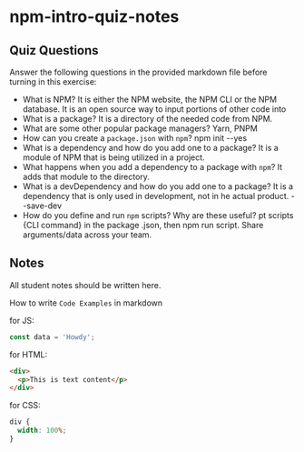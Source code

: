 # npm-intro-quiz-notes

## Quiz Questions

Answer the following questions in the provided markdown file before turning in this exercise:

- What is NPM?
  It is either the NPM website, the NPM CLI or the NPM database. It is an open source way to input portions of other code into
- What is a package?
  It is a directory of the needed code from NPM.
- What are some other popular package managers?
  Yarn, PNPM
- How can you create a `package.json` with `npm`?
  npm init --yes
- What is a dependency and how do you add one to a package?
  It is a module of NPM that is being utilized in a project.
- What happens when you add a dependency to a package with `npm`?
  It adds that module to the directory.
- What is a devDependency and how do you add one to a package?
  It is a dependency that is only used in development, not in he actual product. --save-dev
- How do you define and run `npm` scripts? Why are these useful?
  pt scripts {CLI command} in the package .json, then npm run script. Share arguments/data across your team.

## Notes

All student notes should be written here.

How to write `Code Examples` in markdown

for JS:

```javascript
const data = 'Howdy';
```

for HTML:

```html
<div>
  <p>This is text content</p>
</div>
```

for CSS:

```css
div {
  width: 100%;
}
```
